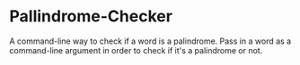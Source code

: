 # Pallindrome-Checker
A command-line way to check if a word is a palindrome. Pass in a word as a command-line argument in order to check if it's a palindrome or not.
